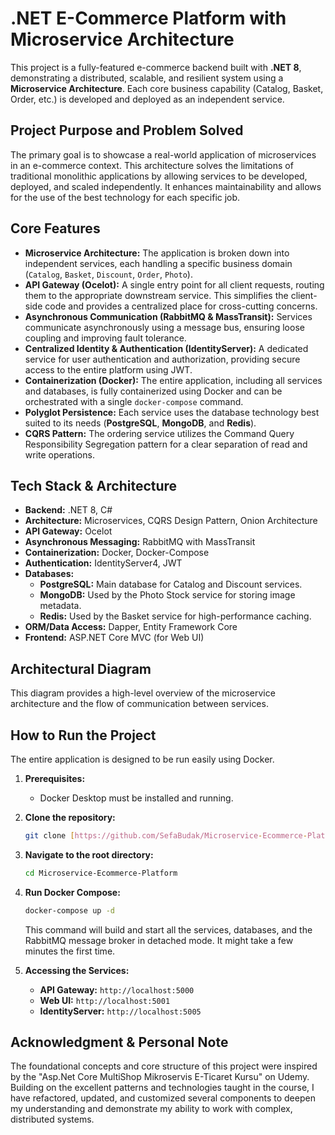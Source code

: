 # .NET E-Commerce Platform with Microservice Architecture

This project is a fully-featured e-commerce backend built with **.NET 8**, demonstrating a distributed, scalable, and resilient system using a **Microservice Architecture**. Each core business capability (Catalog, Basket, Order, etc.) is developed and deployed as an independent service.

## Project Purpose and Problem Solved

The primary goal is to showcase a real-world application of microservices in an e-commerce context. This architecture solves the limitations of traditional monolithic applications by allowing services to be developed, deployed, and scaled independently. It enhances maintainability and allows for the use of the best technology for each specific job.

## Core Features

- **Microservice Architecture:** The application is broken down into independent services, each handling a specific business domain (`Catalog`, `Basket`, `Discount`, `Order`, `Photo`).
- **API Gateway (Ocelot):** A single entry point for all client requests, routing them to the appropriate downstream service. This simplifies the client-side code and provides a centralized place for cross-cutting concerns.
- **Asynchronous Communication (RabbitMQ & MassTransit):** Services communicate asynchronously using a message bus, ensuring loose coupling and improving fault tolerance.
- **Centralized Identity & Authentication (IdentityServer):** A dedicated service for user authentication and authorization, providing secure access to the entire platform using JWT.
- **Containerization (Docker):** The entire application, including all services and databases, is fully containerized using Docker and can be orchestrated with a single `docker-compose` command.
- **Polyglot Persistence:** Each service uses the database technology best suited to its needs (**PostgreSQL**, **MongoDB**, and **Redis**).
- **CQRS Pattern:** The ordering service utilizes the Command Query Responsibility Segregation pattern for a clear separation of read and write operations.

## Tech Stack & Architecture

- **Backend:** .NET 8, C#
- **Architecture:** Microservices, CQRS Design Pattern, Onion Architecture
- **API Gateway:** Ocelot
- **Asynchronous Messaging:** RabbitMQ with MassTransit
- **Containerization:** Docker, Docker-Compose
- **Authentication:** IdentityServer4, JWT
- **Databases:**
    - **PostgreSQL:** Main database for Catalog and Discount services.
    - **MongoDB:** Used by the Photo Stock service for storing image metadata.
    - **Redis:** Used by the Basket service for high-performance caching.
- **ORM/Data Access:** Dapper, Entity Framework Core
- **Frontend:** ASP.NET Core MVC (for Web UI)

## Architectural Diagram

This diagram provides a high-level overview of the microservice architecture and the flow of communication between services.


## How to Run the Project

The entire application is designed to be run easily using Docker.

1.  **Prerequisites:**
    -   Docker Desktop must be installed and running.
2.  **Clone the repository:**
    ```bash
    git clone [https://github.com/SefaBudak/Microservice-Ecommerce-Platform.git](https://github.com/SefaBudak/Microservice-Ecommerce-Platform.git)
    ```
3.  **Navigate to the root directory:**
    ```bash
    cd Microservice-Ecommerce-Platform
    ```
4.  **Run Docker Compose:**
    ```bash
    docker-compose up -d
    ```
    This command will build and start all the services, databases, and the RabbitMQ message broker in detached mode. It might take a few minutes the first time.

5.  **Accessing the Services:**
    -   **API Gateway:** `http://localhost:5000`
    -   **Web UI:** `http://localhost:5001`
    -   **IdentityServer:** `http://localhost:5005`

## Acknowledgment & Personal Note

The foundational concepts and core structure of this project were inspired by the "Asp.Net Core MultiShop Mikroservis E-Ticaret Kursu" on Udemy. Building on the excellent patterns and technologies taught in the course, I have refactored, updated, and customized several components to deepen my understanding and demonstrate my ability to work with complex, distributed systems.
